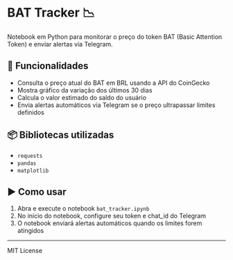 # BAT Tracker 📉

Notebook em Python para monitorar o preço do token BAT (Basic Attention Token) e enviar alertas via Telegram.

## 🔧 Funcionalidades

- Consulta o preço atual do BAT em BRL usando a API do CoinGecko
- Mostra gráfico da variação dos últimos 30 dias
- Calcula o valor estimado do saldo do usuário
- Envia alertas automáticos via Telegram se o preço ultrapassar limites definidos

## 📦 Bibliotecas utilizadas

- `requests`
- `pandas`
- `matplotlib`

## ▶️ Como usar

1. Abra e execute o notebook `bat_tracker.ipynb`
2. No início do notebook, configure seu token e chat_id do Telegram
3. O notebook enviará alertas automáticos quando os limites forem atingidos

---

MIT License
